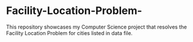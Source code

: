 # Facility-Location-Problem-
This repository showcases my Computer Science project that resolves the Facility Location Problem for cities listed in data file. 
